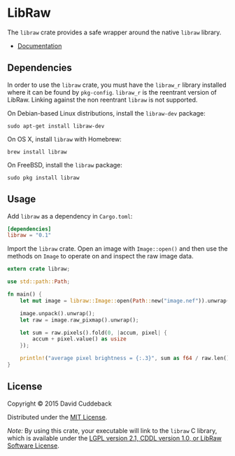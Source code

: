 # LibRaw

The `libraw` crate provides a safe wrapper around the native `libraw` library.

* [Documentation](http://dcuddeback.github.io/libraw-rs/libraw/)

## Dependencies
In order to use the `libraw` crate, you must have the `libraw_r` library installed where it can be
found by `pkg-config`. `libraw_r` is the reentrant version of LibRaw. Linking against the non
reentrant `libraw` is not supported.

On Debian-based Linux distributions, install the `libraw-dev` package:

```
sudo apt-get install libraw-dev
```

On OS X, install `libraw` with Homebrew:

```
brew install libraw
```

On FreeBSD, install the `libraw` package:

```
sudo pkg install libraw
```

## Usage
Add `libraw` as a dependency in `Cargo.toml`:

```toml
[dependencies]
libraw = "0.1"
```

Import the `libraw` crate. Open an image with `Image::open()` and then use the methods on `Image` to
operate on and inspect the raw image data.

```rust
extern crate libraw;

use std::path::Path;

fn main() {
    let mut image = libraw::Image::open(Path::new("image.nef")).unwrap();

    image.unpack().unwrap();
    let raw = image.raw_pixmap().unwrap();

    let sum = raw.pixels().fold(0, |accum, pixel| {
        accum + pixel.value() as usize
    });

    println!("average pixel brightness = {:.3}", sum as f64 / raw.len() as f64);
}
```

## License
Copyright © 2015 David Cuddeback

Distributed under the [MIT License](LICENSE).

*Note:* By using this crate, your executable will link to the `libraw` C library, which is available
under the [LGPL version 2.1, CDDL version 1.0, or LibRaw Software
License](https://github.com/LibRaw/LibRaw/blob/master/COPYRIGHT).
